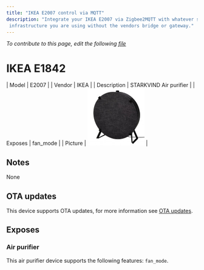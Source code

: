 ```yaml
---
title: "IKEA E2007 control via MQTT"
description: "Integrate your IKEA E2007 via Zigbee2MQTT with whatever smart home
 infrastructure you are using without the vendors bridge or gateway."
---
```


*To contribute to this page, edit the following
[file](https://github.com/Koenkk/zigbee2mqtt.io/blob/master/docs/devices/E2007.md)*

# IKEA E1842

| Model | E2007  |
| Vendor  | IKEA  |
| Description | STARKVIND Air purifier |
| Exposes | fan_mode |
| Picture | ![IKEA E2007](../images/devices/E2007.jpg) |

## Notes

None

## OTA updates
This device supports OTA updates, for more information see [OTA updates](../information/ota_updates.md).


## Exposes

### Air purifier 
This air purifier device supports the following features: `fan_mode`.
